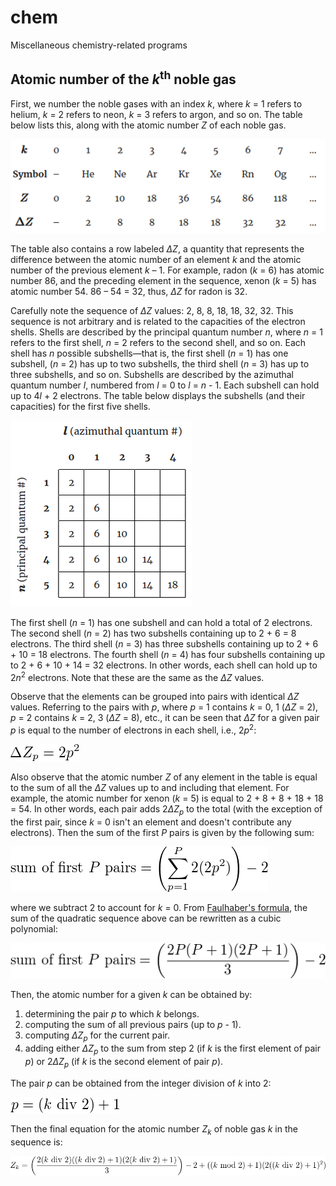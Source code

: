 # chem
Miscellaneous chemistry-related programs

## Atomic number of the <em>k</em><sup>th</sup> noble gas

First, we number the noble gases with an index <em>k</em>, where <em>k</em> = 1
refers to helium, <em>k</em> = 2 refers to neon, <em>k</em> = 3 refers to argon,
and so on. The table below lists this, along with the atomic number <em>Z</em>
of each noble gas.

![Table1](images/noble_gas_table.png)

The table also contains a row labeled <em>ΔZ</em>, a quantity that represents 
the difference between the atomic number of an element <em>k</em> and the
atomic number of the previous element <em>k</em> – 1. For example, radon
(<em>k</em> = 6) has atomic number 86, and the preceding element in the
sequence, xenon (<em>k</em> = 5) has atomic number 54. 86 – 54 = 32, thus, 
<em>ΔZ</em> for radon is 32.

Carefully note the sequence of <em>ΔZ</em> values: 2, 8, 8, 18, 18, 32, 32.
This sequence is not arbitrary and is related to the capacities of the electron
shells. Shells are described by the principal quantum number <em>n</em>, where
<em>n</em> = 1 refers to the first shell, <em>n</em> = 2 refers to the second
shell, and so on. Each shell has <em>n</em> possible subshells—that is, the
first shell (<em>n</em> = 1) has one subshell, (<em>n</em> = 2) has up to two
subshells, the third shell (<em>n</em> = 3) has up to three subshells, and so
on. Subshells are described by the azimuthal quantum number <em>l</em>,
numbered from <em>l</em> = 0 to <em>l</em> = <em>n</em> - 1. Each subshell can
hold up to 4<em>l</em> + 2 electrons. The table below displays the subshells
(and their capacities) for the first five shells.

![Table2](images/subshell_table.png)

The first shell (<em>n</em> = 1) has one subshell and can hold a total of 2
electrons. The second shell (<em>n</em> = 2) has two subshells containing up to
2 + 6 = 8 electrons. The third shell (<em>n</em> = 3) has three subshells
containing up to 2 + 6 + 10 = 18 electrons. The fourth shell (<em>n</em> = 4)
has four subshells containing up to 2 + 6 + 10 + 14 = 32 electrons. In other
words, each shell can hold up to 2<em>n</em><sup>2</sup> electrons.
Note that these are the same as the <em>ΔZ</em> values.

Observe that the elements can be grouped into pairs with identical
<em>ΔZ</em> values. Referring to the pairs with <em>p</em>, where
<em>p</em> = 1 contains <em>k</em> = 0, 1 (<em>ΔZ</em> = 2), <em>p</em> = 2
contains <em>k</em> = 2, 3 (<em>ΔZ</em> = 8), etc., it can be seen that
<em>ΔZ</em> for a given pair <em>p</em> is equal to the number of electrons
in each shell, i.e., 2<em>p</em><sup>2</sup>:

![Equation2](images/eqn2.png)

Also observe that the atomic number <em>Z</em> of any element in the table is
equal to the sum of all the <em>ΔZ</em> values up to and including that
element. For example, the atomic number for xenon (<em>k</em> = 5) is equal to
2 + 8 + 8 + 18 + 18 = 54. In other words, each pair adds
2<em>ΔZ<sub>p</sub></em> to the total (with the exception of the first pair,
since <em>k</em> = 0 isn't an element and doesn't contribute any electrons).
Then the sum of the first <em>P</em> pairs is given by the following sum:

![Equation3a](images/eqn3a.png)

where we subtract 2 to account for <em>k</em> = 0. From
[Faulhaber's formula](https://en.wikipedia.org/wiki/Faulhaber%27s_formula),
the sum of the quadratic sequence above can be rewritten as a cubic polynomial:

![Equation3b](images/eqn3b.png)

Then, the atomic number for a given <em>k</em> can be obtained by:

1) determining the pair <em>p</em> to which <em>k</em> belongs.
2) computing the sum of all previous pairs (up to <em>p</em> - 1).
3) computing <em>ΔZ<sub>p</sub></em> for the current pair.
4) adding either <em>ΔZ<sub>p</sub></em> to the sum from step 2 (if
  <em>k</em> is the first element of pair <em>p</em>) or
  2<em>ΔZ<sub>p</sub></em> (if <em>k</em> is the second element of
  pair <em>p</em>).

The pair <em>p</em> can be obtained from the integer division of <em>k</em>
into 2:

![Equationp1](images/p1.png)

Then the final equation for the atomic number <em>Z<sub>k</sub></em> of noble
gas <em>k</em> in the sequence is:

![Equation4](images/eqn4.png)
